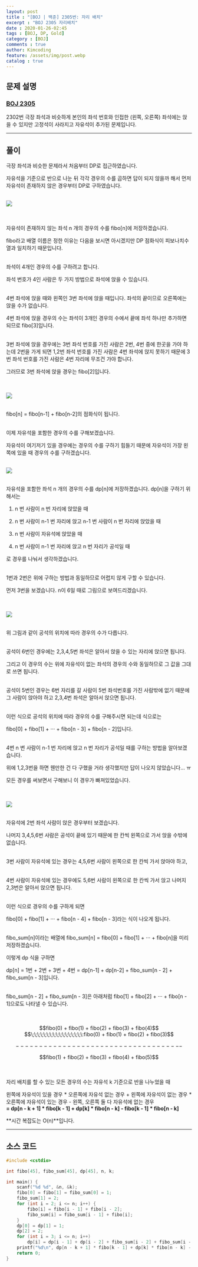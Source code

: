 ```yaml
---
layout: post
title : "[BOJ | 백준] 2305번: 자리 배치"
excerpt : "BOJ 2305 자리배치"
date : 2020-01-26-02:45
tags : [BOJ, DP, Gold]
category : [BOJ]
comments : true
author: Kimcoding
feature: /assets/img/post.webp
catalog : true
---
```


## 문제 설명

### [BOJ 2305](https://www.acmicpc.net/problem/2305)


2302번 극장 좌석과 비슷하게 본인의 좌석 번호와 인접한 (왼쪽, 오른쪽) 좌석에는 앉을 수 있지만 고정석이 사라지고 자유석이 추가된 문제입니다.

---


## 풀이

극장 좌석과 비슷한 문제라서 처음부터 DP로 접근하였습니다.

자유석을 기준으로 반으로 나눈 뒤 각각 경우의 수를 곱하면 답이 되지 않을까 해서 먼저 자유석이 존재하지 않은 경우부터 DP로 구하였습니다.
<br/><br/>

![](https://i.imgur.com/RWHrzhe.png)

<br/><br/>
자유석이 존재하지 않는 좌석 n 개의 경우의 수를 fibo[n]에 저장하겠습니다.

fibo라고 배열 이름은 정한 이유는 다음을 보시면 아시겠지만 DP 점화식이 피보나치수열과 일치하기 때문입니다.
<br/><br/>

좌석이 4개인 경우의 수를 구하려고 합니다.

좌석 번호가 4인 사람은 두 가지 방법으로 좌석에 앉을 수 있습니다.
<br/><br/>

4번 좌석에 앉을 때와 왼쪽인 3번 좌석에 앉을 때입니다. 좌석의 끝이므로 오른쪽에는 앉을 수가 없습니다.

4번 좌석에 앉을 경우의 수는 좌석이 3개인 경우의 수에서 끝에 좌석 하나만 추가하면 되므로 fibo[3]입니다.
<br/><br/>

3번 좌석에 앉을 경우에는 3번 좌석 번호를 가진 사람은 2번, 4번 중에 한곳을 가야 하는데 2번을 가게 되면
1,2번 좌석 번호를 가진 사람은 4번 좌석에 앉지 못하기 때문에 3번 좌석 번호를 가진 사람은 4번 자리에 무조건 가야 합니다.

그러므로 3번 좌석에 앉을 경우는 fibo[2]입니다.


<br/><br/>
![](https://i.imgur.com/mYMvT67.png)
<br/><br/>

fibo[n] = fibo[n-1] + fibo[n-2]의 점화식이 됩니다.
<br/><br/>

이제 자유석을 포함한 경우의 수를 구해보겠습니다.

자유석이 여기저기 있을 경우에는 경우의 수를 구하기 힘들기 때문에 자유석이 가장 왼쪽에 있을 때 경우의 수를 구하겠습니다.
<br/><br/>

![](https://i.imgur.com/vQ5K9oM.png)
<br/><br/>

자유석을 포함한 좌석 n 개의 경우의 수를 dp[n]에 저장하겠습니다. dp[n]을 구하기 위해서는

1. n 번 사람이 n 번 자리에 앉았을 때

2. n 번 사람이 n-1 번 자리에 앉고 n-1 번 사람이 n 번 자리에 앉았을 때

3. n 번 사람이 자유석에 앉았을 때

4. n 번 사람이 n-1 번 자리에 앉고 n 번 자리가 공석일 때

로 경우를 나눠서 생각하겠습니다.
<br/><br/>

1번과 2번은 위에 구하는 방법과 동일하므로 어렵지 않게 구할 수 있습니다.

먼저 3번을 보겠습니다. n이 6일 때로 그림으로 보여드리겠습니다.

<br/><br/>
![](https://i.imgur.com/YCokQno.png)
<br/><br/>

위 그림과 같이 공석의 위치에 따라 경우의 수가 다릅니다.
<br/><br/>

공석이 6번인 경우에는 2,3,4,5번 좌석은 알아서 앉을 수 있는 자리에 앉으면 됩니다.

그리고 이 경우의 수는 위에 자유석이 없는 좌석의 경우의 수와 동일하므로 그 값을 그대로 쓰면 됩니다.
<br/><br/>

공석이 5번인 경우는 6번 자리를 갈 사람이 5번 좌석번호를 가진 사람밖에 없기 때문에
그 사람이 앉아야 하고 2,3,4번 좌석은 알아서 앉으면 됩니다.
<br/><br/>

이런 식으로 공석의 위치에 따라 경우의 수를 구해주시면 되는데 식으로는

fibo[0] + fibo[1] + ··· + fibo[n - 3] + fibo[n - 2]입니다.
<br/><br/>

4번 n 번 사람이 n-1 번 자리에 앉고 n 번 자리가 공석일 때를 구하는 방법을 알아보겠습니다.

위에 1,2,3번을 하면 웬만한 건 다 구했을 거라 생각했지만 답이 나오지 않았습니다... ㅠ

모든 경우를 써보면서 구해보니 이 경우가 빠져있었습니다.

<br/><br/>
![](https://i.imgur.com/KPduBjt.png)
<br/><br/>

자유석에 2번 좌석 사람이 앉은 경우부터 보겠습니다.

나머지 3,4,5,6번 사람은 공석이 끝에 있기 때문에 한 칸씩 왼쪽으로 가서 앉을 수밖에 없습니다.
<br/><br/>

3번 사람이 자유석에 있는 경우는 4,5,6번 사람이 왼쪽으로 한 칸씩 가서 앉아야 하고,
<br/><br/>

4번 사람이 자유석에 있는 경우에도 5,6번 사람이 왼쪽으로 한 칸씩 가서 앉고 나머지 2,3번은 알아서 앉으면 됩니다.
<br/><br/>

이런 식으로 경우의 수를 구하게 되면

fibo[0] + fibo[1] + ··· + fibo[n - 4] + fibo[n - 3]라는 식이 나오게 됩니다.
<br/><br/>

fibo_sum[n]이라는 배열에 fibo_sum[n] = fibo[0] + fibo[1] + ··· + fibo[n]을 미리 저장하겠습니다.

이렇게 dp 식을 구하면

dp[n] = 1번 + 2번 + 3번 + 4번 = dp[n-1] + dp[n-2] + fibo_sum[n - 2] + fibo_sum[n - 3]입니다.
<br/><br/>

fibo_sum[n - 2] + fibo_sum[n - 3]은 아래처럼 fibo[1] + fibo[2] + ··· + fibo[n - 1]으로도 나타낼 수 있습니다.
<br/><br/><br/>

<center> $$fibo(0) + fibo(1) + fibo(2) + fibo(3) + fibo(4)$$</center>
<center>$$\;\;\;\;\;\;\;\;\;\;\;\;\;\;\;\;\:fibo(0) + fibo(1) + fibo(2) + fibo(3)$$</center>

$$------------------------------------$$

<center>$$fibo(1) + fibo(2) + fibo(3) + fibo(4) + fibo(5)$$</center>
<br/><br/>


자리 배치를 할 수 있는 모든 경우의 수는 자유석 k 기준으로 반을 나누었을 때

왼쪽에 자유석이 있을 경우 * 오른쪽에 자유석 없는 경우 + 왼쪽에 자유석이 없는 경우 * 오른쪽에 자유석이 있는 경우 - 왼쪽, 오른쪽 둘 다 자유석에 없는 경우 <br/>
**= dp[n - k + 1] * fibo[k - 1] + dp[k] * fibo[n - k] - fibo[k - 1] * fibo[n - k]**

**시간 복잡도는 O(n)**입니다.

---

## <i class="fa fa-code"></i> 소스 코드

```cpp
#include <cstdio>

int fibo[45], fibo_sum[45], dp[45], n, k;

int main() {
	scanf("%d %d", &n, &k);
	fibo[0] = fibo[1] = fibo_sum[0] = 1;
	fibo_sum[1] = 2;
	for (int i = 2; i <= n; i++) {
		fibo[i] = fibo[i - 1] + fibo[i - 2];
		fibo_sum[i] = fibo_sum[i - 1] + fibo[i];
	}
	dp[0] = dp[1] = 1;
	dp[2] = 2;
	for (int i = 3; i <= n; i++)
		dp[i] = dp[i - 1] + dp[i - 2] + fibo_sum[i - 2] + fibo_sum[i - 3];
	printf("%d\n", dp[n - k + 1] * fibo[k - 1] + dp[k] * fibo[n - k] - fibo[k - 1] * fibo[n - k]);
	return 0;
}
```
